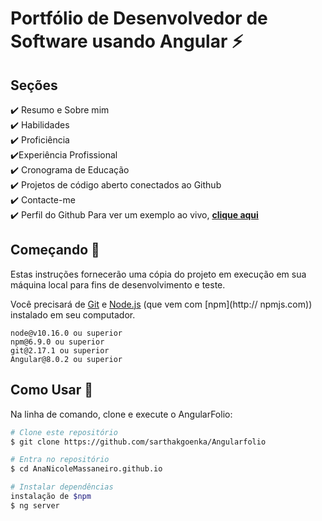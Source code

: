 # Portfólio de Desenvolvedor de Software usando Angular ⚡️

## Seções
✔️ Resumo e Sobre mim\
✔️ Habilidades\
✔️ Proficiência\
✔️Experiência Profissional\
✔️ Cronograma de Educação\
✔️ Projetos de código aberto conectados ao Github\
✔️ Contacte-me\
✔️ Perfil do Github
Para ver um exemplo ao vivo, **[clique aqui](https://ananicolemassaneiro.github.io/)**

## Começando 🚀
Estas instruções fornecerão uma cópia do projeto em execução em sua máquina local para fins de desenvolvimento e teste.

Você precisará de [Git](https://git-scm.com) e [Node.js](https://nodejs.org/en/download/) (que vem com [npm](http:// npmjs.com)) instalado em seu computador.

```
node@v10.16.0 ou superior
npm@6.9.0 ou superior
git@2.17.1 ou superior
Angular@8.0.2 ou superior
```


## Como Usar 🔧

Na linha de comando, clone e execute o AngularFolio:
```bash
# Clone este repositório
$ git clone https://github.com/sarthakgoenka/Angularfolio

# Entra no repositório
$ cd AnaNicoleMassaneiro.github.io

# Instalar dependências
instalação de $npm
$ ng server
```
